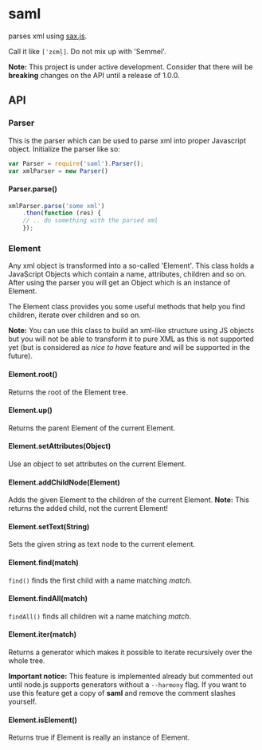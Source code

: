 # saml
parses xml using [sax.js](https://github.com/isaacs/sax-js).

Call it like `[ˈzɛml̩]`. Do not mix up with 'Semmel'.

**Note:** This project is under active development. Consider that there will be **breaking** changes on the API until a release of 1.0.0.

## API

### Parser

This is the parser which can be used to parse xml into proper Javascript object. Initialize the parser like so:

```javascript
var Parser = require('saml').Parser();
var xmlParser = new Parser()
```

#### Parser.parse()

```javascript
xmlParser.parse('some xml')
	.then(function (res) {
	// .. do something with the parsed xml
	});
```

### Element

Any xml object is transformed into a so-called 'Element'. This class holds a JavaScript Objects which contain a name, attributes, children and so on. After using the parser you will get an Object which is an instance of Element.

The Element class provides you some useful methods that help you find children, iterate over children and so on.

**Note:** You can use this class to build an xml-like structure using JS objects but you will not be able to transform it to pure XML as this is not supported yet (but is considered as *nice to have* feature and will be supported in the future).

#### Element.root()

Returns the root of the Element tree.

#### Element.up()

Returns the parent Element of the current Element.

#### Element.setAttributes(Object)

Use an object to set attributes on the current Element.

#### Element.addChildNode(Element)

Adds the given Element to the children of the current Element. **Note:** This returns the added child, not the current Element!

#### Element.setText(String)

Sets the given string as text node to the current element.

#### Element.find(match)

`find()` finds the first child with a name matching *match*.

#### Element.findAll(match)

`findAll()` finds all children wit a name matching *match*.

#### Element.iter(match)

Returns a generator which makes it possible to iterate recursively over the whole tree.

**Important notice:** This feature is implemented already but commented out until node.js supports generators without a `--harmony` flag.
If you want to use this feature get a copy of **saml** and remove the comment slashes yourself.

#### Element.isElement()

Returns true if Element is really an instance of Element.
